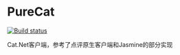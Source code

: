 # PureCat
[![Build status](https://ci.appveyor.com/api/projects/status/yimjei2as70cw319)](https://ci.appveyor.com/project/chinaboard/purecat)

Cat.Net客户端，参考了点评原生客户端和Jasmine的部分实现
